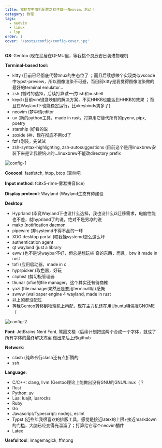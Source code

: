 ```yaml
---
title: 我的梦中情机配置之软件篇——Neovim，启动！
category: 教程
tags:
  - neovim
  - linux
  - lsp
order: 1
cover: '/posts/config/config-cover.jpg'
---
```


**OS**: Gentoo (现在屈居在QEMU里，等我挑个良辰吉日装进物理机

**Terminal-based tool:**
- kitty (目前已经彻底代替tmux的生态位了 ；而且后续想做个实现类似vscode中typst-preview，所以图像渲染不可避，而目前kitty是我觉得图像渲染做的最好的terminal emulator…
- zsh (暂时的选择，后续打算试一试fish和nushell
- keyd (目前vim键盘映射的解决方案，不买HHKB也能达到HHKB的效果 ；而且在Wayland下也能稳定运行，比xkeybinds爽多了)
- neovim (梦中情editor
- uv (新的python工具，made in rust，打算用它替代所有的pyenv, pipx, poetry
- starship (好看的说
- zoxide (神，现在彻底不用cd了
- fzf (刚装，先试试
- zsh-syntax-highlighting, zsh-autosuggestions (目前这个是用linuxbrew安装下来是让我很恼火的…linuxbrew不能改directory prefix

![config-1](/posts/config/config-1.png "现在这个terminal还是GNOME下的阉割版，等换了hyprland再发一张")

**Coooool**: fastfetch, htop, btop (真帅吧

**Input method**: fcitx5-rime-雾凇拼音(ice)

**Display protocol**: Wayland (Wayland生态有待建设

**Desktop**:

- Hyprland (毕竟Wayland下也没什么选择，我也没什么i3迁移需求，电脑性能也不差，就hyprland了的说，绝对不是男凉的说
- mako (notification daemon
- pipewire (非systemd不得不品的一环
- XDG desktop portal (哎我操systemd怎么这么坏
- authentication agent
- qt wayland (just a library
- eww (也不是说waybar不好，但总是想玩些 奇的东西，而且，btw it made in rust
- tofi (应用启动器，made in c
- hyprpicker (取色器，好玩
- cliphist (剪切板管理器
- thunar (xfce的file manager，这个其实还有待商榷
- yazi (file manager果然还是要用terminal啊 (感慨
- swww (wallpaper engine 4 wayland, made in rust
- 以上的都没配过
- 等我Gentoo转移到物理机上再配，现在主力机还在用Ubuntu特供版GNOME（

![config-2](/posts/config/config-2.jpg "自己的还没配出来，偷的网图")

**Font**: JetBrains Nerd Font, 鹭霞文楷（后续计划把这两个合成一个字体，就成了所有字体的最终解决方案 做出来后上传github

**Network**:

- clash (纯命令行clash还有点折腾的
- ssh

**Language**:

- C/C++: clang, llvm (Gentoo理论上能做出没有GNU的GNU/Linux（？
- Rust
- Python: uv
- Lua: luajit, luarocks
- Ruby
- Go
- Javascript/Typescript: nodejs, eslint
- Typst (近些年我很喜欢的排版工具，感觉是接近latex的上限+接近markdown的门槛，大脑已经变得光溜溜了；打算给它写个neovim插件
- Latex

**Useful tool**: imagemagick, ffmpng

